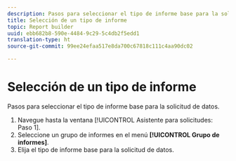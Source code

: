 ```yaml
---
description: Pasos para seleccionar el tipo de informe base para la solicitud de datos.
title: Selección de un tipo de informe
topic: Report builder
uuid: ebb682b8-590e-4484-9c29-5c4db2f5edd1
translation-type: ht
source-git-commit: 99ee24efaa517e8da700c67818c111c4aa90dc02

---
```



# Selección de un tipo de informe

Pasos para seleccionar el tipo de informe base para la solicitud de datos.

1. Navegue hasta la ventana [!UICONTROL Asistente para solicitudes: Paso 1].
1. Seleccione un grupo de informes en el menú **[!UICONTROL Grupo de informes]**.
1. Elija el tipo de informe base para la solicitud de datos.
